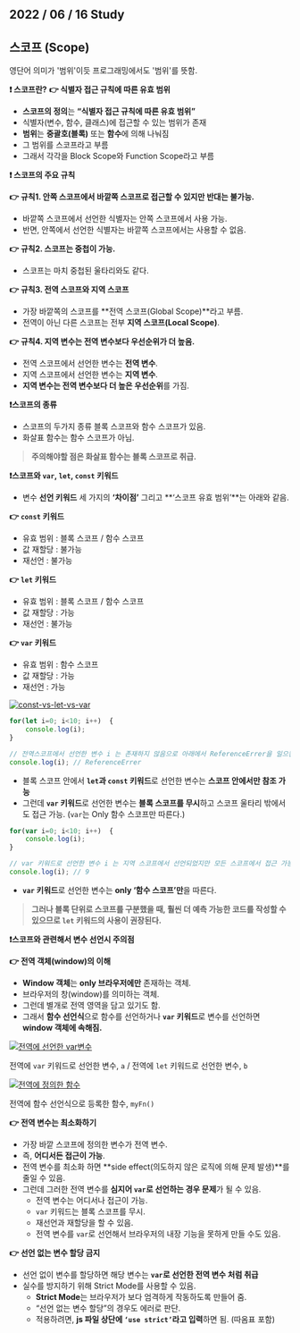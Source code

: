 2022 / 06 / 16
Study
---------------
## 스코프 (Scope)
영단어 의미가 '범위'이듯 프로그래밍에서도 '범위'를 뜻함.

**❗️ 스코프란?**
**👉 식별자 접근 규칙에 따른 유효 범위**

-   **스코프의 정의**는  **“식별자 접근 규칙에 따른 유효 범위”**
-   식별자(변수, 함수, 클래스)에 접근할 수 있는 범위가 존재
-   **범위**는  **중괄호(블록)**  또는  **함수**에 의해 나눠짐
-   그 범위를 스코프라고 부름
-   그래서 각각을 Block Scope와 Function Scope라고 부름

**❗️ 스코프의 주요 규칙**

 **👉 규칙1. 안쪽 스코프에서 바깥쪽 스코프로 접근할 수 있지만 반대는 불가능.**

-   바깥쪽 스코프에서 선언한 식별자는 안쪽 스코프에서 사용 가능.
-   반면, 안쪽에서 선언한 식별자는 바깥쪽 스코프에서는 사용할 수 없음.

**👉 규칙2. 스코프는 중첩이 가능.**

-   스코프는 마치 중첩된 울타리와도 같다.

 **👉 규칙3. 전역 스코프와 지역 스코프**

-   가장 바깥쪽의 스코프를  **전역 스코프(Global Scope)**라고 부름.
-   전역이 아닌 다른 스코프는 전부  **지역 스코프(Local Scope)**.

**👉 규칙4. 지역 변수는 전역 변수보다 우선순위가 더 높음.**

-   전역 스코프에서 선언한 변수는  **전역 변수**.
-   지역 스코프에서 선언한 변수는  **지역 변수**.
-   **지역 변수는 전역 변수보다 더 높은 우선순위**를 가짐.

 **❗️스코프의 종류**

-   스코프의 두가지 종류 블록 스코프와 함수 스코프가 있음.
-   화살표 함수는 함수 스코프가 아님.

>  **주의해야할 점은 화살표 함수는 블록 스코프로 취급.**

**❗️스코프와 `var`, `let`, `const` 키워드**

-   변수  **선언 키워드** 세 가지의 **‘차이점’** 그리고 **‘스코프 유효 범위’**는 아래와 같음.

 **👉 `const` 키워드**

-   유효 범위 : 블록 스코프 / 함수 스코프
-   값 재할당 : 불가능
-   재선언 : 불가능

 **👉 `let` 키워드**

-   유효 범위 : 블록 스코프 / 함수 스코프
-   값 재할당 : 가능
-   재선언 : 불가능

**👉 `var` 키워드**

-   유효 범위 : 함수 스코프
-   값 재할당 : 가능
-   재선언 : 가능

[![const-vs-let-vs-var](https://i0.wp.com/hanamon.kr/wp-content/uploads/2021/06/const-vs-let-vs-var.png?resize=477%2C248&ssl=1)](https://hanamon.kr/javascript-%ec%8a%a4%ec%bd%94%ed%94%84%ec%99%80-%eb%b3%80%ec%88%98%ec%84%a0%ec%96%b8%ed%82%a4%ec%9b%8c%eb%93%9c-%ec%b0%a8%ec%9d%b4%ec%a0%90/const-vs-let-vs-var/)

```js
for(let i=0; i<10; i++)  {
	console.log(i);
}

// 전역스코프에서 선언한 변수 i 는 존재하지 않음으로 아래에서 ReferenceErrer을 일으킨다.
console.log(i); // ReferenceErrer
```
-   블록 스코프 안에서 **`let`과 `const` 키워드**로 선언한 변수는  **스코프 안에서만 참조 가능**
-   그런데  **`var` 키워드**로 선언한 변수는  **블록 스코프를 무시**하고 스코프 울타리 밖에서도 접근 가능. (`var`는 Only 함수 스코프만 따른다.)
```js
for(var i=0; i<10; i++)  {
	console.log(i);
}

// var 키워드로 선언한 변수 i 는 지역 스코프에서 선언되었지만 모든 스코프에서 접근 가능하다.
console.log(i); // 9
```

-   **`var` 키워드**로 선언한 변수는  **only ‘함수 스코프’만**을 따른다.

> **그러나 블록 단위로 스코프를 구분했을 때, 훨씬 더 예측 가능한 코드를 작성할 수 있으므로 `let` 키워드의 사용이 권장된다.**

 **❗️스코프와 관련해서 변수 선언시 주의점**

 **👉 전역 객체(window)의 이해**

-   **Window 객체**는  **only 브라우저에만**  존재하는 객체.
-   브라우저의 창(window)를 의미하는 객체.
-   그런데 별개로 전역 영역을 담고 있기도 함.
-   그래서  **함수 선언식**으로 함수를 선언하거나  **`var` 키워드**로 변수를 선언하면  **window 객체에 속해짐.**

[![전역에 선언한 var변수](https://i0.wp.com/hanamon.kr/wp-content/uploads/2021/05/%E1%84%8C%E1%85%A5%E1%86%AB%E1%84%8B%E1%85%A7%E1%86%A8%E1%84%8B%E1%85%A6-%E1%84%89%E1%85%A5%E1%86%AB%E1%84%8B%E1%85%A5%E1%86%AB%E1%84%92%E1%85%A1%E1%86%AB-var%E1%84%87%E1%85%A7%E1%86%AB%E1%84%89%E1%85%AE.png?resize=345%2C306&ssl=1)](https://hanamon.kr/javascript-%ed%95%a8%ec%88%98%eb%a5%bc-%ec%95%8c%ec%95%84%eb%b3%b4%ec%9e%90-1/%e1%84%8c%e1%85%a5%e1%86%ab%e1%84%8b%e1%85%a7%e1%86%a8%e1%84%8b%e1%85%a6-%e1%84%89%e1%85%a5%e1%86%ab%e1%84%8b%e1%85%a5%e1%86%ab%e1%84%92%e1%85%a1%e1%86%ab-var%e1%84%87%e1%85%a7%e1%86%ab%e1%84%89/)

전역에 `var` 키워드로 선언한 변수, `a` / 전역에 `let` 키워드로 선언한 변수, `b`

[![전역에 정의한 함수](https://i0.wp.com/hanamon.kr/wp-content/uploads/2021/05/%E1%84%8C%E1%85%A5%E1%86%AB%E1%84%8B%E1%85%A7%E1%86%A8%E1%84%8B%E1%85%A6-%E1%84%8C%E1%85%A5%E1%86%BC%E1%84%8B%E1%85%B4%E1%84%92%E1%85%A1%E1%86%AB-%E1%84%92%E1%85%A1%E1%86%B7%E1%84%89%E1%85%AE.png?resize=345%2C304&ssl=1)](https://hanamon.kr/javascript-%ed%95%a8%ec%88%98%eb%a5%bc-%ec%95%8c%ec%95%84%eb%b3%b4%ec%9e%90-1/%e1%84%8c%e1%85%a5%e1%86%ab%e1%84%8b%e1%85%a7%e1%86%a8%e1%84%8b%e1%85%a6-%e1%84%8c%e1%85%a5%e1%86%bc%e1%84%8b%e1%85%b4%e1%84%92%e1%85%a1%e1%86%ab-%e1%84%92%e1%85%a1%e1%86%b7%e1%84%89%e1%85%ae/)

전역에 함수 선언식으로 등록한 함수, `myFn()`

 **👉 전역 변수는 최소화하기**

-   가장 바깥 스코프에 정의한 변수가 전역 변수.
-   즉,  **어디서든 접근이 가능**.
-   전역 변수를 최소화 하면  **side effect(의도하지 않은 로직에 의해 문제 발생)**를 줄일 수 있음.
-   그런데 그러한 전역 변수를  **심지어 `var`로 선언하는 경우 문제**가 될 수 있음.
    -   전역 변수는 어디서나 접근이 가능.
    -   `var` 키워드는 블록 스코프를 무시.
    -   재선언과 재할당을 할 수 있음.
    -   전역 변수를 `var`로 선언해서 브라우저의 내장 기능을 못하게 만들 수도 있음.

**👉 선언 없는 변수 할당 금지**

-   선언 없이 변수를 할당하면 해당 변수는  **`var`로 선언한 전역 변수 처럼 취급**
-   실수를 방지하기 위해 Strict Mode를 사용할 수 있음.
    -   **Strict Mode**는 브라우저가 보다 엄격하게 작동하도록 만들어 줌.
    -   “선언 없는 변수 할당”의 경우도 에러로 판단.
    -   적용하려면,  **js 파일 상단에 `‘use strict’`라고 입력**하면 됨. (따옴표 포함)
